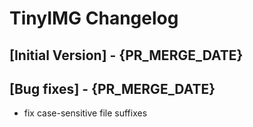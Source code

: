 # TinyIMG Changelog

## [Initial Version] - {PR_MERGE_DATE}

## [Bug fixes] - {PR_MERGE_DATE}
- fix case-sensitive file suffixes